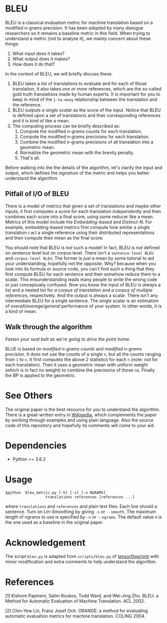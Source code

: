 # BLEU
BLEU is a classical evaluation metric for machine translation based on a modified n-grams precision.
It has been adopted by many dialogue researchers so it remains a baseline metric in this field.
When trying to understand a metric (not to analyse it), we mainly concern about these things:
1. What input does it takes?
2. What output does it makes?
3. How does it do that?

In the context of BLEU, we will briefly discuss these. 
1. BLEU takes a list of translations to evaluate and for each of those translation, it also takes
*one or more* references, which are the so-called gold truth translations made by human experts.
It is important for you to keep in mind of the `1-to-many` relationship between the translation and the
reference.
2. BLEU outputs *a single scalar* as the score of the input. Notice that BLEU is defined upon a set of
translations and their corresponding references and it is kind of like a mean.
3. The computing process can be briefly described as:
    1. Compute the modified n-grams counts for each translation.
    2. Compute the modified n-grams precisions for each translation.
    3. Combine the modified n-grams precisions of all translation into a geometric mean.
    4. Normalize the geometric mean with the brevity penalty.
    5. That's all.

Before walking into the the details of the algorithm, let's clarify the input and output,
which defines the *signature* of the metric and helps you better understand the algorithm.

## Pitfall of I/O of BLEU
There is a model of metrics that given a set of translations and maybe other inputs, it first computes a score
for each translation *independently* and then combines each score into a final score, using some reducer
like a mean. Metrics of this model include the *Embedding-based* and *Distinct-N*.
For example, embedding-based metrics first compute how similar a single translation r.w.t a single reference
using their distributed representations and then compute their mean as the final score. 

You should note that BLEU is *not* such a model! In fact, BLEU is *not* defined on sentence level but on corpus level.
There isn't a `sentence-level BLEU` and `corpus-level BLEU`. The former is *just* a mean by some tutorial to aid your
understanding, hopefully not the opposite. Why? because when you look into its formula or source code, you can't find
such a thing that they first compute BLEU for each sentence and then somehow reduce them to a scalar.
This misunderstanding leads many people to write the wrong code or just conceptually confused.
Now you know the input of BLEU is *always* a list and a nested list for *a corpus of translation* and
*a corpus of multiple references*, respectively. And the output is always a scalar. There isn't any intermediate
BLEU for a single sentence. The single scalar is an estimation of *overall/average/general* performance of your system.
In other words, it is a kind of mean.

## Walk through the algorithm
*Fasten your seat belt as we're going to drive the point home.*

BLUE is based on *modified n-grams counts* and *modified n-grams precision*.
It does not use the counts of a single `n`, but all the counts ranging from `1` to `n`.
It first computes the above 2 statistics for each `n` (note: not for each translation).
Then it uses a geometric mean with uniform weight (which is in fact no weight) to combine the precisions of those `n`s.
Finally the BP is applied to the geometric.

# See Others
The original paper is the best resource for you to understand the algorithm.
There is a great-written entry in [Wikipedia](https://en.wikipedia.org/wiki/BLEU),
which complements the paper by working through examples and using plain language.
Also the source code of this repository and hopefully its comments will come to your aid.


# Dependencies
- Python >= 3.6.2

# Usage

    $python  bleu_metric.py [-h] [-s] [-n NGRAMS]
                      translations references [references ...]
    
where `translations` and `references` and plain text files. Each line should a sentence.
Turn on *Lin-Smoothing* by giving `-s` or `--smooth`.
The maximum length of ngrams to use is specified by `-n` or `--ngrams`.
The default value `4` is the one used as a baseline in the original paper.

# Acknowledgement
The script `bleu.py` is adapted from `scripts/bleu.py` of [tensorflow/nmt](https://github.com/tensorflow/nmt.git)
with minor modification and extra comments to help understand the algorithm.

# References
[1] Kishore Papineni, Salim Roukos, Todd Ward, and Wei-Jing Zhu.
BLEU: a Method for Automatic Evaluation of Machine Translation. ACL 2002.

[2] Chin-Yew Lin, Franz Josef Och. ORANGE: a method for evaluating automatic
evaluation metrics for machine translation. COLING 2004.